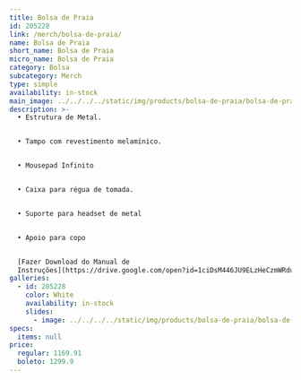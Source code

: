 ```yaml
---
title: Bolsa de Praia
id: 205228
link: /merch/bolsa-de-praia/
name: Bolsa de Praia
short_name: Bolsa de Praia
micro_name: Bolsa de Praia
category: Bolsa
subcategory: Merch
type: simple
availability: in-stock
main_image: ../../../../static/img/products/bolsa-de-praia/bolsa-de-praia.png
description: >-
  • Estrutura de Metal.


  • Tampo com revestimento melamínico.


  • Mousepad Infinito


  • Caixa para régua de tomada.


  • Suporte para headset de metal


  • Apoio para copo


  [Fazer Download do Manual de
  Instruções](https://drive.google.com/open?id=1ciDsM446JU9ELzHeCzmWRduGqkkbOzIM)
galleries:
  - id: 205228
    color: White
    availability: in-stock
    slides:
      - image: ../../../../static/img/products/bolsa-de-praia/bolsa-de-praia.png
specs:
  items: null
price:
  regular: 1169.91
  boleto: 1299.9
---
```

